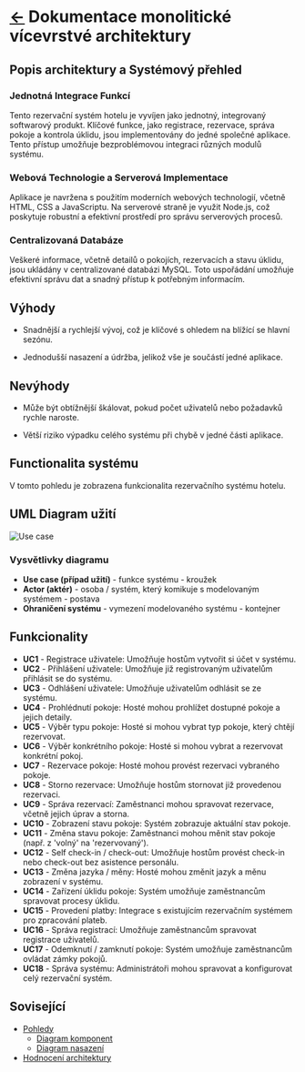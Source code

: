 # [<-](../../../README.md "Zpět na přehled systému") Dokumentace monolitické vícevrstvé architektury

## Popis architektury a Systémový přehled

### Jednotná Integrace Funkcí

Tento rezervační systém hotelu je vyvíjen jako jednotný, integrovaný softwarový produkt. Klíčové funkce, jako registrace, rezervace, správa pokoje a kontrola úklidu, jsou implementovány do jedné společné aplikace. Tento přístup umožňuje bezproblémovou integraci různých modulů systému.

### Webová Technologie a Serverová Implementace

Aplikace je navržena s použitím moderních webových technologií, včetně HTML, CSS a JavaScriptu. Na serverové straně je využit Node.js, což poskytuje robustní a efektivní prostředí pro správu serverových procesů.

### Centralizovaná Databáze

Veškeré informace, včetně detailů o pokojích, rezervacích a stavu úklidu, jsou ukládány v centralizované databázi MySQL. Toto uspořádání umožňuje efektivní správu dat a snadný přístup k potřebným informacím.

## Výhody

- Snadnější a rychlejší vývoj, což je klíčové s ohledem na blížící se hlavní sezónu.

- Jednodušší nasazení a údržba, jelikož vše je součástí jedné aplikace.

## Nevýhody

- Může být obtížnější škálovat, pokud počet uživatelů nebo požadavků rychle naroste.

- Větší riziko výpadku celého systému při chybě v jedné části aplikace.

## Functionalita systému

V tomto pohledu je zobrazena funkcionalita rezervačního systému hotelu.

## UML Diagram užití

![Use case](./assets/useCase_diagram.png "Diagram případu užití")

### Vysvětlivky diagramu

- **Use case (případ užití)** - funkce systému - kroužek
- **Actor (aktér)** - osoba / systém, který komikuje s modelovaným systémem - postava
- **Ohraničení systému** - vymezení modelovaného systému - kontejner

## Funkcionality

- **UC1** - Registrace uživatele: Umožňuje hostům vytvořit si účet v systému.
- **UC2** - Přihlášení uživatele: Umožňuje již registrovaným uživatelům přihlásit se do systému.
- **UC3** - Odhlášení uživatele: Umožňuje uživatelům odhlásit se ze systému.
- **UC4** - Prohlédnutí pokoje: Hosté mohou prohlížet dostupné pokoje a jejich detaily.
- **UC5** - Výběr typu pokoje: Hosté si mohou vybrat typ pokoje, který chtějí rezervovat.
- **UC6** - Výběr konkrétního pokoje: Hosté si mohou vybrat a rezervovat konkrétní pokoj.
- **UC7** - Rezervace pokoje: Hosté mohou provést rezervaci vybraného pokoje.
- **UC8** - Storno rezervace: Umožňuje hostům stornovat již provedenou rezervaci.
- **UC9** - Správa rezervací: Zaměstnanci mohou spravovat rezervace, včetně jejich úprav a storna.
- **UC10** - Zobrazení stavu pokoje: Systém zobrazuje aktuální stav pokoje.
- **UC11** - Změna stavu pokoje: Zaměstnanci mohou měnit stav pokoje (např. z 'volný' na 'rezervovaný').
- **UC12** - Self check-in / check-out: Umožňuje hostům provést check-in nebo check-out bez asistence personálu.
- **UC13** - Změna jazyka / měny: Hosté mohou změnit jazyk a měnu zobrazení v systému.
- **UC14** - Zařízení úklidu pokoje: Systém umožňuje zaměstnancům spravovat procesy úklidu.
- **UC15** - Provedení platby: Integrace s existujícím rezervačním systémem pro zpracování plateb.
- **UC16** - Správa registrací: Umožňuje zaměstnancům spravovat registrace uživatelů.
- **UC17** - Odemknutí / zamknutí pokoje: Systém umožňuje zaměstnancům ovládat zámky pokojů.
- **UC18** - Správa systému: Administrátoři mohou spravovat a konfigurovat celý rezervační systém.

## Sovisející

- [Pohledy](./views/README.md)
  - [Diagram komponent](./views/components/README.md)
  - [Diagram nasazení](./views/deployment/README.md)
- [Hodnocení architektury](./evaluation/README.md)
